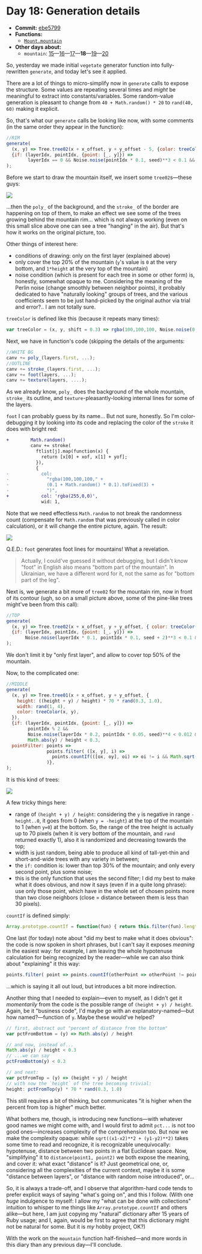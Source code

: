 # Day 18: Generation details

* **Commit:** [ebe5799](https://github.com/zverok/grok-shan-shui/commit/ebe579911bf4be057c2a3fa49f7194733c2d5160)
* **Functions:**
  * [`Mount.mountain`](https://github.com/zverok/grok-shan-shui/blob/main/original.html#L1804)
* **Other days about:**
  * `mountain`: [15](day15.md)—[16](day16.md)—[17](day17.md)—**18**—[19](day19.md)—[20](day20.md)

So, yesterday we made initial `vegetate` generator function into fully-rewritten `generate`, and today let's see it applied.

There are a lot of things to micro-simplify now in `generate` calls to expose the structure. Some values are repeating several times and _might_ be meaningful to extract into constants/variables. Some random-value generation is pleasant to change from `40 + Math.random() * 20` to `rand(40, 60)` making it explicit.

So, that's what our `generate` calls be looking like now, with some comments (in the same order they appear in the function):

```js
//RIM
generate(
  (x, y) => Tree.tree02(x + x_offset, y + y_offset - 5, {color: treeColor(x, y, 0.5), clu: 2}),
  {if: (layerIdx, pointIdx, {point: [_, y]}) =>
        layerIdx == 0 && Noise.noise(pointIdx * 0.1, seed)**3 < 0.1 && Math.abs(y) / height > 0.2},
);
```

Before we start to draw the mountain itself, we insert some `tree02`s—these guys:

![](image47.png)

...then the `poly_` of the background, and the `stroke_` of the border are happening on top of them, to make an effect we see some of the trees growing behind the mountain rim... which is not always working (even on this small slice above one can see a tree "hanging" in the air). But that's how it works on the original picture, too.

Other things of interest here:
* conditions of drawing: only on the first layer (explained above)
* only cover the top 20% of the mountain (`y`'s value is `0` at the very bottom, and `1*height` at the very top of the mountain)
* noise condition (which is present for each tree in some or other form) is, honestly, somewhat opaque to me. Considering the meaning of the Perlin noise (change smoothly between neighbor points), it probably dedicated to have "naturally looking" groups of trees, and the various coefficients seem to be just hand-picked by the original author via trial and error?.. I am not totally sure.

`treeColor` is defined like this (because it repeats many times):

```js
var treeColor = (x, y, shift = 0.3) => rgba(100,100,100, Noise.noise(0.01 * x, 0.01 * y) * 0.5 * 0.3 + shift)
```

Next, we have in function's code (skipping the details of the arguments:

```js
//WHITE BG
canv += poly_(layers.first, ...);
//OUTLINE
canv += stroke_(layers.first, ...);
canv += foot(layers, ...);
canv += texture(layers, ....);
```

As we already know, `poly_` does the background of the whole mountain, `stroke_` its outline, and `texture`-pleasantly-looking internal lines for some of the layers.

`foot` I can probably guess by its name... But not sure, honestly. So I'm color-debugging it by looking into its code and replacing the color of the `stroke` it does with bright red:

```diff
+        Math.random()
         canv += stroke(
           ftlist[j].map(function(x) {
             return [x[0] + xof, x[1] + yof];
           }),
           {
-            col:
-              "rgba(100,100,100," +
-              (0.1 + Math.random() * 0.1).toFixed(3) +
-              ")",
+            col: 'rgba(255,0,0)',
             wid: 1,
```
Note that we need effectless `Math.random` to not break the randomness count (compensate for `Math.random` that was previously called in color calculation), or it will change the entire picture, again. The result:

![](image48.png)

Q.E.D.: `foot` generates foot lines for mountains! What a revelation.

> Actually, I could've guessed it without debugging, but I didn't know "foot" in English also means "bottom part of the mountain". In Ukrainian, we have a different word for it, not the same as for "bottom part of the leg".

Next is, we generate a bit more of `tree02` for the mountain rim, now in front of its contour (ugh, so on a small picture above, some of the pine-like trees might've been from this call):

```js
//TOP
generate(
  (x, y) => Tree.tree02(x + x_offset, y + y_offset, { color: treeColor(x, y, 0.5) }),
  {if: (layerIdx, pointIdx, {point: [_, y]}) =>
       Noise.noise(layerIdx * 0.1, pointIdx * 0.1, seed + 2)**3 < 0.1 && Math.abs(y) / height > 0.5},
);
```
We don't limit it by "only first layer", and allow to cover top 50% of the mountain.

Now, to the complicated one:

```js
//MIDDLE
generate(
  (x, y) => Tree.tree01(x + x_offset, y + y_offset, {
    height: ((height + y) / height) * 70 * rand(0.3, 1.0),
    width: rand(1, 4),
    color: treeColor(x, y),
  }),
  {if: (layerIdx, pointIdx, {point: [_, y]}) =>
        pointIdx % 2 &&
        Noise.noise(layerIdx * 0.2, pointIdx * 0.05, seed)**4 < 0.012 &&
        Math.abs(y) / height < 0.3,
  pointFilter: points =>
               points.filter( ([x, y], i) =>
                 points.countIf(([ox, oy], oi) => oi != i && Math.sqrt((x - ox)**2 + (y - oy)**2) < 30) > 2
               )},
);
```

It is this kind of trees:

![](image49.png)

A few tricky things here:
* range of `(height + y) / height`: considering the `y` is negative in range `-height..0`, it goes from 0 (when `y = -height`) at the top of the mountain to 1 (when `y=0`) at the bottom. So, the range of the tree height is actually up to 70 pixels (when it is very bottom of the mountain, and `rand` returned exactly 1), also it is randomized and decreasing towards the top;
* width is just random, being able to produce all kind of tall-yet-thin and short-and-wide trees with any variety in between;
* the `if:` condition is: lower than top 30% of the mountain; and only every second point, plus some noise;
* this is the only function that uses the second filter; I did my best to make what it does obvious, and now it says (even if in a quite long phrase): use only those point, which have in the whole set of chosen points more than two close neighbors (close = distance between them is less than 30 pixels).

`countIf` is defined simply:

```js
Array.prototype.countIf = function(fun) { return this.filter(fun).length }
```

One last (for today) note about "did my best to make what it does obvious": the code is now spoken in short phrases, but I can't say it exposes _meaning_ in the easiest way: for example, I am leaving the whole hypotenuse calculation for being recognized by the reader—while we can also think about "explaining" it this way:

 ```js
points.filter( point => points.countIf(otherPoint => otherPoint != point && distance(point, otherPoint) < 30) > 2)
 ```
...which is saying it all out loud, but introduces a bit more indirection.

Another thing that I needed to explain—even to myself, as I didn't get it _momentarily_ from the code is the possible range of `(height + y) / height`. Again, be it "business code", I'd maybe go with an explanatory-named—but how named?—function of `y`. Maybe these would've helped?

```js
// first, abstract out "percent of distance from the bottom"
var pctFromBottom = (y) => Math.abs(y) / height

// and now, instead of...
Math.abs(y) / height < 0.3
// ...we can say
pctFromBottom(y) < 0.3

// and next:
var pctFromTop = (y) => (height + y) / height
// with now the `height` of the tree becoming trivial:
height: pctFromTop(y) * 70 * rand(0.3, 1.0)
```

This still requires a bit of thinking, but communicates "it is higher when the percent from top is higher" much better.

What bothers me, though, is introducing new functions—with whatever good names we might come with, and I would first to admit `pct...` is not too good ones—increases complexity of the comprehension too. But now we make the complexity opaque: while `sqrt((x1-x2)**2 + (y1-y2)**2)` takes some time to read and recognize, it is recognizable unequivocally: hypotenuse, distance between two points in a flat Euclidean space. Now, "simplifying" it to `distance(point1, point2)` we both expose the meaning, and cover it: what exact "distance" is it? Just geometrical one, or, considering all the complexities of the current context, maybe it is some "distance between layers", or "distance with random noise introduced", or...

So, it is always a trade-off, and I observe that algorithm-hard code tends to prefer explicit ways of saying "what's going on", and this I follow. (With one _huge_ indulgence to myself: I allow my "what can be done with collections" intuition to whisper to me things like `Array.prototype.countIf` and others alike—but here, I am just copying my "natural" dictionary after 15 years of Ruby usage; and I, again, would be first to agree that this dictionary might not be natural for some. But it is _my_ hobby project, OK?)

With the work on the `mountain` function half-finished—and more words in this diary than any previous day—I'll conclude.
